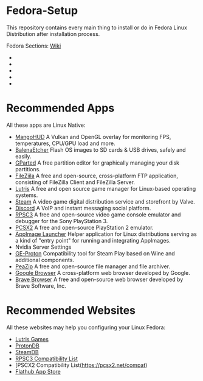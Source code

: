 # Fedora-Setup
This repository contains every main thing to install or do in Fedora Linux Distribution after installation process.

Fedora Sections: [Wiki]()

- []()
- []()
- []()
- []()
- []()

# Recommended Apps

All these apps are Linux Native:

- [MangoHUD](https://github.com/flightlessmango/MangoHud) A Vulkan and OpenGL overlay for monitoring FPS, temperatures, CPU/GPU load and more.
- [BalenaEtcher](https://www.balena.io/etcher/) Flash OS images to SD cards & USB drives, safely and easily.
- [GParted](https://gparted.org) A free partition editor for graphically managing your disk partitions.
- [FileZiila](https://filezilla-project.org) A free and open-source, cross-platform FTP application, consisting of FileZilla Client and FileZilla Server.
- [Lutris](https://lutris.net) A free and open source game manager for Linux-based operating systems.
- [Steam](https://store.steampowered.com) A video game digital distribution service and storefront by Valve.
- [Discord](https://discord.com) A VoIP and instant messaging social platform.
- [RPSC3](https://rpcs3.net) A free and open-source video game console emulator and debugger for the Sony PlayStation 3.
- [PCSX2](https://pcsx2.net) A free and open-source PlayStation 2 emulator.
- [AppImage Launcher](https://github.com/TheAssassin/AppImageLauncher) Helper application for Linux distributions serving as a kind of "entry point" for running and integrating AppImages.
- Nvidia Server Settings
- [GE-Proton](https://github.com/GloriousEggroll/proton-ge-custom) Compatibility tool for Steam Play based on Wine and additional components.
- [PeaZip](https://peazip.github.io) A free and open-source file manager and file archiver.
- [Google Browser](https://www.google.com/chrome/) A cross-platform web browser developed by Google.
- [Brave Browser](https://brave.com) A free and open-source web browser developed by Brave Software, Inc.


# Recommended Websites

All these websites may help you configuring your Linux Fedora:

- [Lutris Games](https://lutris.net/games)
- [ProtonDB](https://www.protondb.com)
- [SteamDB](https://steamdb.info)
- [RPSC3 Compatibility List](https://rpcs3.net/compatibility)
- [PSCX2 Compatibility List(https://pcsx2.net/compat)
- [Flathub App Store](https://flathub.org/home)
